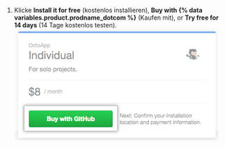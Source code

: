 1. Klicke **Install it for free** (kostenlos installieren), **Buy with {% data variables.product.prodname_dotcom %}** (Kaufen mit), or **Try free for 14 days** (14 Tage kostenlos testen). ![Schaltfläche „Buy with {% data variables.product.prodname_dotcom %}" (Kaufen mit)](/assets/images/help/marketplace/marketplace-buy-with-github-button.png)
